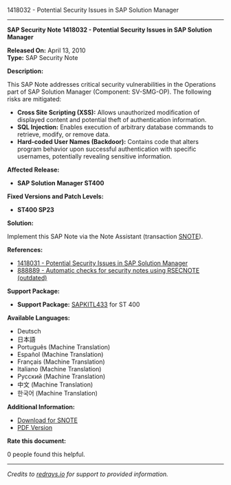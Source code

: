 1418032 - Potential Security Issues in SAP Solution Manager

---

**SAP Security Note 1418032 - Potential Security Issues in SAP Solution Manager**

**Released On:** April 13, 2010  
**Type:** SAP Security Note

**Description:**

This SAP Note addresses critical security vulnerabilities in the Operations part of SAP Solution Manager (Component: SV-SMG-OP). The following risks are mitigated:

- **Cross Site Scripting (XSS):** Allows unauthorized modification of displayed content and potential theft of authentication information.
- **SQL Injection:** Enables execution of arbitrary database commands to retrieve, modify, or remove data.
- **Hard-coded User Names (Backdoor):** Contains code that alters program behavior upon successful authentication with specific usernames, potentially revealing sensitive information.

**Affected Release:**

- **SAP Solution Manager ST400**

**Fixed Versions and Patch Levels:**

- **ST400 SP23**

**Solution:**

Implement this SAP Note via the Note Assistant (transaction [SNOTE](https://me.sap.com/notes/1418032)).

**References:**

- [1418031 - Potential Security Issues in SAP Solution Manager](https://me.sap.com/notes/1418031)
- [888889 - Automatic checks for security notes using RSECNOTE (outdated)](https://me.sap.com/notes/888889)

**Support Package:**

- **Support Package:** [SAPKITL433](https://me.sap.com/supportpackage/SAPKITL433) for ST 400

**Available Languages:**

- Deutsch
- 日本語
- Português (Machine Translation)
- Español (Machine Translation)
- Français (Machine Translation)
- Italiano (Machine Translation)
- Русский (Machine Translation)
- 中文 (Machine Translation)
- 한국어 (Machine Translation)

**Additional Information:**

- [Download for SNOTE](https://notesdownloads.sap.com/note/0040000008361332017)
- [PDF Version](https://userapps.support.sap.com/sap/support/sfm/notes/print/0001418032?language=en-US&token=EC85DB9ACC904F5633DFA9A1AF793E89)

**Rate this document:**

0 people found this helpful.

---

*Credits to [redrays.io](https://redrays.io) for support to provided information.*